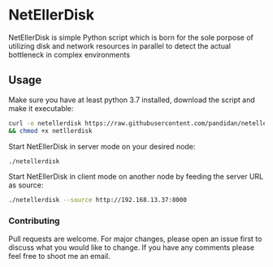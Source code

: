 # NetEllerDisk

NetEllerDisk is simple Python script which is born for the sole porpose of utilizing disk and network resources in parallel to detect the actual bottleneck in complex environments

## Usage

Make sure you have at least python 3.7 installed, download the script and make it executable:

```bash
curl -o netellerdisk https://raw.githubusercontent.com/pandidan/netellerdisk/master/netellerdisk.py \
&& chmod +x netllerdisk
```
Start NetEllerDisk in server mode on your desired node:
```bash
./netellerdisk
```

Start NetEllerDisk in client mode on another node by feeding the server URL as source:
```bash
./netellerdisk --source http://192.168.13.37:8000
```

### Contributing

Pull requests are welcome. For major changes, please open an issue first to discuss what you would like to change. If you have any comments please feel free to shoot me an email.
